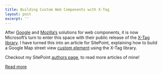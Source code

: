 ```yaml
---
title: Building Custom Web Components with X-Tag
layout: post
excerpt: ''
---
```


After [Google](https://www.polymer-project.org/1.0/) and [Mozilla‘s](http://brick.mozilla.io/)
solutions for web components, it is now Microsoft’s turn to enter this space
with their public release of the [X-Tag library](http://x-tag.github.io/). I have turned
this into an article for SitePoint, explaining how to build a Google Map street
view [custom element](http://codepen.io/SitePoint/full/VevVpa) using the X-Tag library.

Checkout my SitePoint [authors page](http://www.sitepoint.com/author/pparashar/),
to read more articles of mine!

[Read more](http://www.sitepoint.com/building-custom-web-components-with-x-tag/)